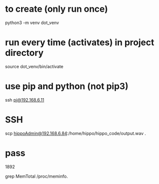 
# to create (only run once)
python3 -m venv dot_venv

# run every time (activates) in project directory 
source dot_venv/bin/activate

# use pip and python (not pip3)

ssh pi@192.168.6.11

# SSH
scp hippoAdmin@192.168.6.84:/home/hippo/hippo_code/output.wav .
# pass
1892

grep MemTotal /proc/meminfo.